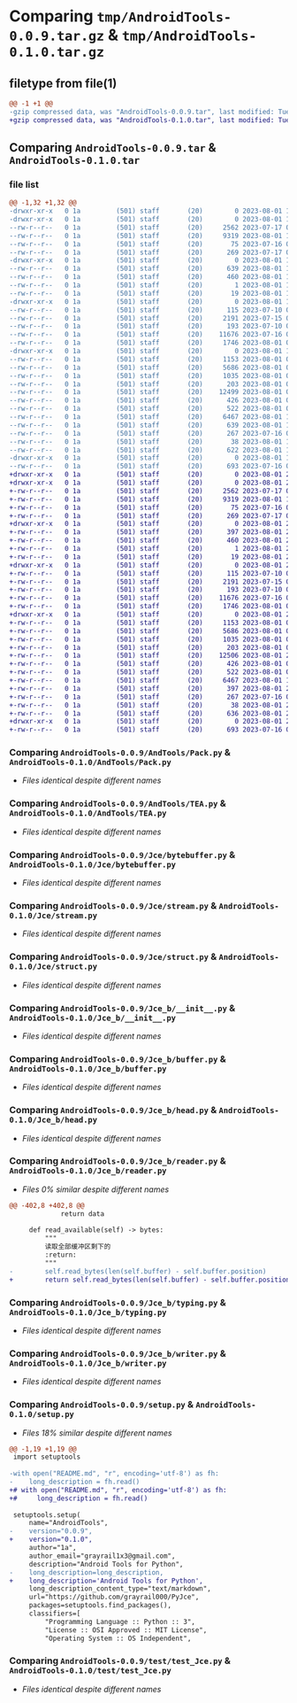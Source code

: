 # Comparing `tmp/AndroidTools-0.0.9.tar.gz` & `tmp/AndroidTools-0.1.0.tar.gz`

## filetype from file(1)

```diff
@@ -1 +1 @@
-gzip compressed data, was "AndroidTools-0.0.9.tar", last modified: Tue Aug  1 19:12:39 2023, max compression
+gzip compressed data, was "AndroidTools-0.1.0.tar", last modified: Tue Aug  1 22:06:02 2023, max compression
```

## Comparing `AndroidTools-0.0.9.tar` & `AndroidTools-0.1.0.tar`

### file list

```diff
@@ -1,32 +1,32 @@
-drwxr-xr-x   0 1a         (501) staff       (20)        0 2023-08-01 19:12:39.556807 AndroidTools-0.0.9/
-drwxr-xr-x   0 1a         (501) staff       (20)        0 2023-08-01 19:12:39.549465 AndroidTools-0.0.9/AndTools/
--rw-r--r--   0 1a         (501) staff       (20)     2562 2023-07-17 08:59:51.000000 AndroidTools-0.0.9/AndTools/Pack.py
--rw-r--r--   0 1a         (501) staff       (20)     9319 2023-08-01 19:12:05.000000 AndroidTools-0.0.9/AndTools/TEA.py
--rw-r--r--   0 1a         (501) staff       (20)       75 2023-07-16 08:46:39.000000 AndroidTools-0.0.9/AndTools/__init__.py
--rw-r--r--   0 1a         (501) staff       (20)      269 2023-07-17 08:24:35.000000 AndroidTools-0.0.9/AndTools/byte_.py
-drwxr-xr-x   0 1a         (501) staff       (20)        0 2023-08-01 19:12:39.550901 AndroidTools-0.0.9/AndroidTools.egg-info/
--rw-r--r--   0 1a         (501) staff       (20)      639 2023-08-01 19:12:39.000000 AndroidTools-0.0.9/AndroidTools.egg-info/PKG-INFO
--rw-r--r--   0 1a         (501) staff       (20)      460 2023-08-01 19:12:39.000000 AndroidTools-0.0.9/AndroidTools.egg-info/SOURCES.txt
--rw-r--r--   0 1a         (501) staff       (20)        1 2023-08-01 19:12:39.000000 AndroidTools-0.0.9/AndroidTools.egg-info/dependency_links.txt
--rw-r--r--   0 1a         (501) staff       (20)       19 2023-08-01 19:12:39.000000 AndroidTools-0.0.9/AndroidTools.egg-info/top_level.txt
-drwxr-xr-x   0 1a         (501) staff       (20)        0 2023-08-01 19:12:39.552751 AndroidTools-0.0.9/Jce/
--rw-r--r--   0 1a         (501) staff       (20)      115 2023-07-10 08:50:41.000000 AndroidTools-0.0.9/Jce/__init__.py
--rw-r--r--   0 1a         (501) staff       (20)     2191 2023-07-15 07:24:55.000000 AndroidTools-0.0.9/Jce/bytebuffer.py
--rw-r--r--   0 1a         (501) staff       (20)      193 2023-07-10 08:50:41.000000 AndroidTools-0.0.9/Jce/exception.py
--rw-r--r--   0 1a         (501) staff       (20)    11676 2023-07-16 08:28:14.000000 AndroidTools-0.0.9/Jce/stream.py
--rw-r--r--   0 1a         (501) staff       (20)     1746 2023-08-01 06:13:47.000000 AndroidTools-0.0.9/Jce/struct.py
-drwxr-xr-x   0 1a         (501) staff       (20)        0 2023-08-01 19:12:39.555905 AndroidTools-0.0.9/Jce_b/
--rw-r--r--   0 1a         (501) staff       (20)     1153 2023-08-01 06:18:45.000000 AndroidTools-0.0.9/Jce_b/__init__.py
--rw-r--r--   0 1a         (501) staff       (20)     5686 2023-08-01 05:44:52.000000 AndroidTools-0.0.9/Jce_b/buffer.py
--rw-r--r--   0 1a         (501) staff       (20)     1035 2023-08-01 05:44:52.000000 AndroidTools-0.0.9/Jce_b/head.py
--rw-r--r--   0 1a         (501) staff       (20)      203 2023-08-01 06:44:28.000000 AndroidTools-0.0.9/Jce_b/jcetypes.py
--rw-r--r--   0 1a         (501) staff       (20)    12499 2023-08-01 05:44:52.000000 AndroidTools-0.0.9/Jce_b/reader.py
--rw-r--r--   0 1a         (501) staff       (20)      426 2023-08-01 05:44:52.000000 AndroidTools-0.0.9/Jce_b/struct.py
--rw-r--r--   0 1a         (501) staff       (20)      522 2023-08-01 05:44:52.000000 AndroidTools-0.0.9/Jce_b/typing.py
--rw-r--r--   0 1a         (501) staff       (20)     6467 2023-08-01 10:53:17.000000 AndroidTools-0.0.9/Jce_b/writer.py
--rw-r--r--   0 1a         (501) staff       (20)      639 2023-08-01 19:12:39.556588 AndroidTools-0.0.9/PKG-INFO
--rw-r--r--   0 1a         (501) staff       (20)      267 2023-07-16 09:28:20.000000 AndroidTools-0.0.9/README.md
--rw-r--r--   0 1a         (501) staff       (20)       38 2023-08-01 19:12:39.556860 AndroidTools-0.0.9/setup.cfg
--rw-r--r--   0 1a         (501) staff       (20)      622 2023-08-01 19:12:39.000000 AndroidTools-0.0.9/setup.py
-drwxr-xr-x   0 1a         (501) staff       (20)        0 2023-08-01 19:12:39.556249 AndroidTools-0.0.9/test/
--rw-r--r--   0 1a         (501) staff       (20)      693 2023-07-16 08:31:43.000000 AndroidTools-0.0.9/test/test_Jce.py
+drwxr-xr-x   0 1a         (501) staff       (20)        0 2023-08-01 22:06:02.767173 AndroidTools-0.1.0/
+drwxr-xr-x   0 1a         (501) staff       (20)        0 2023-08-01 22:06:02.762184 AndroidTools-0.1.0/AndTools/
+-rw-r--r--   0 1a         (501) staff       (20)     2562 2023-07-17 08:59:51.000000 AndroidTools-0.1.0/AndTools/Pack.py
+-rw-r--r--   0 1a         (501) staff       (20)     9319 2023-08-01 19:12:05.000000 AndroidTools-0.1.0/AndTools/TEA.py
+-rw-r--r--   0 1a         (501) staff       (20)       75 2023-07-16 08:46:39.000000 AndroidTools-0.1.0/AndTools/__init__.py
+-rw-r--r--   0 1a         (501) staff       (20)      269 2023-07-17 08:24:35.000000 AndroidTools-0.1.0/AndTools/byte_.py
+drwxr-xr-x   0 1a         (501) staff       (20)        0 2023-08-01 22:06:02.762846 AndroidTools-0.1.0/AndroidTools.egg-info/
+-rw-r--r--   0 1a         (501) staff       (20)      397 2023-08-01 22:06:02.000000 AndroidTools-0.1.0/AndroidTools.egg-info/PKG-INFO
+-rw-r--r--   0 1a         (501) staff       (20)      460 2023-08-01 22:06:02.000000 AndroidTools-0.1.0/AndroidTools.egg-info/SOURCES.txt
+-rw-r--r--   0 1a         (501) staff       (20)        1 2023-08-01 22:06:02.000000 AndroidTools-0.1.0/AndroidTools.egg-info/dependency_links.txt
+-rw-r--r--   0 1a         (501) staff       (20)       19 2023-08-01 22:06:02.000000 AndroidTools-0.1.0/AndroidTools.egg-info/top_level.txt
+drwxr-xr-x   0 1a         (501) staff       (20)        0 2023-08-01 22:06:02.764175 AndroidTools-0.1.0/Jce/
+-rw-r--r--   0 1a         (501) staff       (20)      115 2023-07-10 08:50:41.000000 AndroidTools-0.1.0/Jce/__init__.py
+-rw-r--r--   0 1a         (501) staff       (20)     2191 2023-07-15 07:24:55.000000 AndroidTools-0.1.0/Jce/bytebuffer.py
+-rw-r--r--   0 1a         (501) staff       (20)      193 2023-07-10 08:50:41.000000 AndroidTools-0.1.0/Jce/exception.py
+-rw-r--r--   0 1a         (501) staff       (20)    11676 2023-07-16 08:28:14.000000 AndroidTools-0.1.0/Jce/stream.py
+-rw-r--r--   0 1a         (501) staff       (20)     1746 2023-08-01 06:13:47.000000 AndroidTools-0.1.0/Jce/struct.py
+drwxr-xr-x   0 1a         (501) staff       (20)        0 2023-08-01 22:06:02.766340 AndroidTools-0.1.0/Jce_b/
+-rw-r--r--   0 1a         (501) staff       (20)     1153 2023-08-01 06:18:45.000000 AndroidTools-0.1.0/Jce_b/__init__.py
+-rw-r--r--   0 1a         (501) staff       (20)     5686 2023-08-01 05:44:52.000000 AndroidTools-0.1.0/Jce_b/buffer.py
+-rw-r--r--   0 1a         (501) staff       (20)     1035 2023-08-01 05:44:52.000000 AndroidTools-0.1.0/Jce_b/head.py
+-rw-r--r--   0 1a         (501) staff       (20)      203 2023-08-01 06:44:28.000000 AndroidTools-0.1.0/Jce_b/jcetypes.py
+-rw-r--r--   0 1a         (501) staff       (20)    12506 2023-08-01 22:04:55.000000 AndroidTools-0.1.0/Jce_b/reader.py
+-rw-r--r--   0 1a         (501) staff       (20)      426 2023-08-01 05:44:52.000000 AndroidTools-0.1.0/Jce_b/struct.py
+-rw-r--r--   0 1a         (501) staff       (20)      522 2023-08-01 05:44:52.000000 AndroidTools-0.1.0/Jce_b/typing.py
+-rw-r--r--   0 1a         (501) staff       (20)     6467 2023-08-01 10:53:17.000000 AndroidTools-0.1.0/Jce_b/writer.py
+-rw-r--r--   0 1a         (501) staff       (20)      397 2023-08-01 22:06:02.766959 AndroidTools-0.1.0/PKG-INFO
+-rw-r--r--   0 1a         (501) staff       (20)      267 2023-07-16 09:28:20.000000 AndroidTools-0.1.0/README.md
+-rw-r--r--   0 1a         (501) staff       (20)       38 2023-08-01 22:06:02.767219 AndroidTools-0.1.0/setup.cfg
+-rw-r--r--   0 1a         (501) staff       (20)      636 2023-08-01 22:06:02.000000 AndroidTools-0.1.0/setup.py
+drwxr-xr-x   0 1a         (501) staff       (20)        0 2023-08-01 22:06:02.766652 AndroidTools-0.1.0/test/
+-rw-r--r--   0 1a         (501) staff       (20)      693 2023-07-16 08:31:43.000000 AndroidTools-0.1.0/test/test_Jce.py
```

### Comparing `AndroidTools-0.0.9/AndTools/Pack.py` & `AndroidTools-0.1.0/AndTools/Pack.py`

 * *Files identical despite different names*

### Comparing `AndroidTools-0.0.9/AndTools/TEA.py` & `AndroidTools-0.1.0/AndTools/TEA.py`

 * *Files identical despite different names*

### Comparing `AndroidTools-0.0.9/Jce/bytebuffer.py` & `AndroidTools-0.1.0/Jce/bytebuffer.py`

 * *Files identical despite different names*

### Comparing `AndroidTools-0.0.9/Jce/stream.py` & `AndroidTools-0.1.0/Jce/stream.py`

 * *Files identical despite different names*

### Comparing `AndroidTools-0.0.9/Jce/struct.py` & `AndroidTools-0.1.0/Jce/struct.py`

 * *Files identical despite different names*

### Comparing `AndroidTools-0.0.9/Jce_b/__init__.py` & `AndroidTools-0.1.0/Jce_b/__init__.py`

 * *Files identical despite different names*

### Comparing `AndroidTools-0.0.9/Jce_b/buffer.py` & `AndroidTools-0.1.0/Jce_b/buffer.py`

 * *Files identical despite different names*

### Comparing `AndroidTools-0.0.9/Jce_b/head.py` & `AndroidTools-0.1.0/Jce_b/head.py`

 * *Files identical despite different names*

### Comparing `AndroidTools-0.0.9/Jce_b/reader.py` & `AndroidTools-0.1.0/Jce_b/reader.py`

 * *Files 0% similar despite different names*

```diff
@@ -402,8 +402,8 @@
             return data
 
     def read_available(self) -> bytes:
         """
         读取全部缓冲区剩下的
         :return:
         """
-        self.read_bytes(len(self.buffer) - self.buffer.position)
+        return self.read_bytes(len(self.buffer) - self.buffer.position)
```

### Comparing `AndroidTools-0.0.9/Jce_b/typing.py` & `AndroidTools-0.1.0/Jce_b/typing.py`

 * *Files identical despite different names*

### Comparing `AndroidTools-0.0.9/Jce_b/writer.py` & `AndroidTools-0.1.0/Jce_b/writer.py`

 * *Files identical despite different names*

### Comparing `AndroidTools-0.0.9/setup.py` & `AndroidTools-0.1.0/setup.py`

 * *Files 18% similar despite different names*

```diff
@@ -1,19 +1,19 @@
 import setuptools
 
-with open("README.md", "r", encoding='utf-8') as fh:
-    long_description = fh.read()
+# with open("README.md", "r", encoding='utf-8') as fh:
+#     long_description = fh.read()
 
 setuptools.setup(
     name="AndroidTools",
-    version="0.0.9",
+    version="0.1.0",
     author="1a",
     author_email="grayrail1x3@gmail.com",
     description="Android Tools for Python",
-    long_description=long_description,
+    long_description='Android Tools for Python',
     long_description_content_type="text/markdown",
     url="https://github.com/grayrail000/PyJce",
     packages=setuptools.find_packages(),
     classifiers=[
         "Programming Language :: Python :: 3",
         "License :: OSI Approved :: MIT License",
         "Operating System :: OS Independent",
```

### Comparing `AndroidTools-0.0.9/test/test_Jce.py` & `AndroidTools-0.1.0/test/test_Jce.py`

 * *Files identical despite different names*

